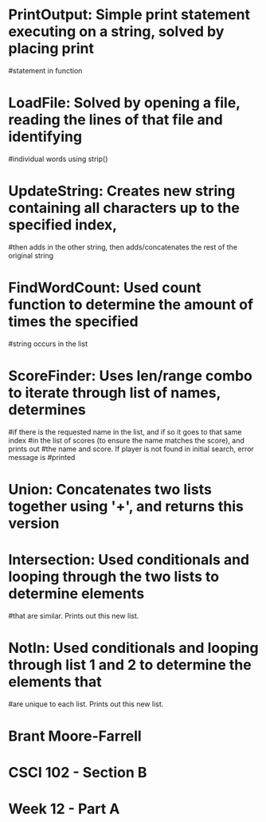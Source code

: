 # PrintOutput: Simple print statement executing on a string, solved by placing print 
#statement in function

# LoadFile: Solved by opening a file, reading the lines of that file and identifying 
#individual words using strip()

# UpdateString: Creates new string containing all characters up to the specified index,
#then adds in the other string, then adds/concatenates the rest of the original string

# FindWordCount: Used count function to determine the amount of times the specified
#string occurs in the list

# ScoreFinder: Uses len/range combo to iterate through list of names, determines
#if there is the requested name in the list, and if so it goes to that same index
#in the list of scores (to ensure the name matches the score), and prints out
#the name and score. If player is not found in initial search, error message is 
#printed

# Union: Concatenates two lists together using '+', and returns this version

# Intersection: Used conditionals and looping through the two lists to determine elements
#that are similar. Prints out this new list.

# NotIn: Used conditionals and looping through list 1 and 2 to determine the elements that
#are unique to each list. Prints out this new list.

# Brant Moore-Farrell
# CSCI 102 - Section B
# Week 12 - Part A
